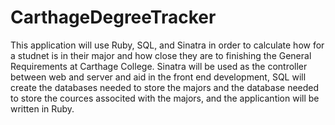 # CarthageDegreeTracker
This application will use Ruby, SQL, and Sinatra in order to calculate how for a studnet is in their major and how close they are to finishing the General Requirements at Carthage College. Sinatra will be used as the controller between web and server and aid in the front end development, SQL will create the databases needed to store the majors and the database needed to store the cources associted with the majors, and the applicantion will be written in Ruby.
